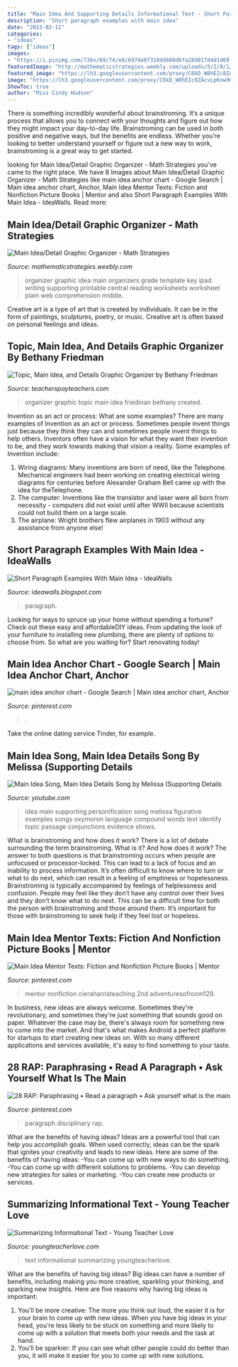 ```yaml
---
title: "Main Idea And Supporting Details Informational Text - Short Paragraph Examples With Main Idea"
description: "Short paragraph examples with main idea"
date: "2023-02-11"
categories:
- "ideas"
tags: ["ideas"]
images:
- "https://i.pinimg.com/736x/69/74/e8/6974e8f310dd600d6fa28d817d4d1d69.jpg"
featuredImage: "http://mathematicstrategies.weebly.com/uploads/5/2/9/1/52913467/7617858_orig.png"
featured_image: "https://lh3.googleusercontent.com/proxy/C6kD_W8hEIc8ZAcvLpKnw9QfGTIOpQP6x8xD6X6DwbUFsuqzIw1QKciwTbP2emNKh7hJet4b3CX3C_Uw1qgL_DoPa5nU9dpy29S0trMObmCFgKJmwAT-S-6nRrWcWxqi2Xx-j-XwnfIHj-Dmmd-cJKCYR1RH3lLI=w1200-h630-p-k-no-nu"
image: "https://lh3.googleusercontent.com/proxy/C6kD_W8hEIc8ZAcvLpKnw9QfGTIOpQP6x8xD6X6DwbUFsuqzIw1QKciwTbP2emNKh7hJet4b3CX3C_Uw1qgL_DoPa5nU9dpy29S0trMObmCFgKJmwAT-S-6nRrWcWxqi2Xx-j-XwnfIHj-Dmmd-cJKCYR1RH3lLI=w1200-h630-p-k-no-nu"
ShowToc: true
author: "Miss Cindy Hudson"
---
```



There is something incredibly wonderful about brainstroming. It’s a unique process that allows you to connect with your thoughts and figure out how they might impact your day-to-day life. Brainstroming can be used in both positive and negative ways, but the benefits are endless. Whether you’re looking to better understand yourself or figure out a new way to work, brainstroming is a great way to get started.

	

		
looking for Main Idea/Detail Graphic Organizer - Math Strategies you've came to the right place. We have 8 Images about Main Idea/Detail Graphic Organizer - Math Strategies like main idea anchor chart - Google Search | Main idea anchor chart, Anchor, Main Idea Mentor Texts: Fiction and Nonfiction Picture Books | Mentor and also Short Paragraph Examples With Main Idea - IdeaWalls. Read more:
		
    
## Main Idea/Detail Graphic Organizer - Math Strategies

<img loading=lazy src="http://mathematicstrategies.weebly.com/uploads/5/2/9/1/52913467/7617858_orig.png" onerror="this.onerror=null;this.src='https://tse3.mm.bing.net/th?id=OIP.MBChTvIDpyc8wfdSOI5VWwHaJn&amp;pid=15.1';" alt="Main Idea/Detail Graphic Organizer - Math Strategies">

_Source: mathematicstrategies.weebly.com_

>organizer graphic idea main organizers grade template key ipad writing supporting printable central reading worksheets worksheet plain web comprehension middle. 

	

Creative art is a type of art that is created by individuals. It can be in the form of paintings, sculptures, poetry, or music. Creative art is often based on personal feelings and ideas.

    
## Topic, Main Idea, And Details Graphic Organizer By Bethany Friedman

<img loading=lazy src="https://ecdn.teacherspayteachers.com/thumbitem/Topic-Main-Idea-and-Details-Graphic-Organizer-3431769-1507579448/original-3431769-2.jpg" onerror="this.onerror=null;this.src='https://tse3.mm.bing.net/th?id=OIP.CoYyR3eLIk31mnt9IZwtiAAAAA&amp;pid=15.1';" alt="Topic, Main Idea, and Details Graphic Organizer by Bethany Friedman">

_Source: teacherspayteachers.com_

>organizer graphic topic main idea friedman bethany created. 

	

Invention as an act or process: What are some examples?
There are many examples of Invention as an act or process. Sometimes people invent things just because they think they can and sometimes people invent things to help others. Inventors often have a vision for what they want their invention to be, and they work towards making that vision a reality. Some examples of Invention include: 
1) Wiring diagrams: Many inventions are born of need, like the Telephone. Mechanical engineers had been working on creating electrical wiring diagrams for centuries before Alexander Graham Bell came up with the idea for theTelephone.
2) The computer: Inventions like the transistor and laser were all born from necessity - computers did not exist until after WWII because scientists could not build them on a large scale.
3) The airplane: Wright brothers flew airplanes in 1903 without any assistance from anyone else!

    
## Short Paragraph Examples With Main Idea - IdeaWalls

<img loading=lazy src="https://lh3.googleusercontent.com/proxy/C6kD_W8hEIc8ZAcvLpKnw9QfGTIOpQP6x8xD6X6DwbUFsuqzIw1QKciwTbP2emNKh7hJet4b3CX3C_Uw1qgL_DoPa5nU9dpy29S0trMObmCFgKJmwAT-S-6nRrWcWxqi2Xx-j-XwnfIHj-Dmmd-cJKCYR1RH3lLI=w1200-h630-p-k-no-nu" onerror="this.onerror=null;this.src='https://tse3.mm.bing.net/th?id=OIP.P1ygVG1_UfPXqU_PjmfDGQHaFj&amp;pid=15.1';" alt="Short Paragraph Examples With Main Idea - IdeaWalls">

_Source: ideawalls.blogspot.com_

>paragraph. 

	

Looking for ways to spruce up your home without spending a fortune? Check out these easy and affordableDIY ideas. From updating the look of your furniture to installing new plumbing, there are plenty of options to choose from. So what are you waiting for? Start renovating today!

    
## Main Idea Anchor Chart - Google Search | Main Idea Anchor Chart, Anchor

<img loading=lazy src="https://i.pinimg.com/736x/69/74/e8/6974e8f310dd600d6fa28d817d4d1d69.jpg" onerror="this.onerror=null;this.src='https://tse4.mm.bing.net/th?id=OIP._1uffPJ1otaQzEzCG_YGzAHaJ3&amp;pid=15.1';" alt="main idea anchor chart - Google Search | Main idea anchor chart, Anchor">

_Source: pinterest.com_

>. 

	

Take the online dating service Tinder, for example.

    
## Main Idea Song, Main Idea Details Song By Melissa (Supporting Details

<img loading=lazy src="http://i.ytimg.com/vi/AYIK9rR9QmU/hqdefault.jpg" onerror="this.onerror=null;this.src='https://tse1.mm.bing.net/th?id=OIP.nlEyzu44EHq51qbjE803lwHaFj&amp;pid=15.1';" alt="Main Idea Song, Main Idea Details Song by Melissa (Supporting Details">

_Source: youtube.com_

>idea main supporting personification song melissa figurative examples songs oxymoron language compound words text identify topic passage conjunctions evidence shows. 

	

What is brainstroming and how does it work?
There is a lot of debate surrounding the term brainstroming. What is it? And how does it work? The answer to both questions is that brainstroming occurs when people are unfocused or processor-locked. This can lead to a lack of focus and an inability to process information. It’s often difficult to know where to turn or what to do next, which can result in a feeling of emptiness or hopelessness.
Brainstroming is typically accompanied by feelings of helplessness and confusion. People may feel like they don’t have any control over their lives and they don’t know what to do next. This can be a difficult time for both the person with brainstroming and those around them. It’s important for those with brainstroming to seek help if they feel lost or hopeless.

    
## Main Idea Mentor Texts: Fiction And Nonfiction Picture Books | Mentor

<img loading=lazy src="https://i.pinimg.com/originals/61/9f/34/619f346621bc98a5256ed3f660b153d3.jpg" onerror="this.onerror=null;this.src='https://tse3.mm.bing.net/th?id=OIP.D3I_iCzAiDXFUwfusMJmZQHaLH&amp;pid=15.1';" alt="Main Idea Mentor Texts: Fiction and Nonfiction Picture Books | Mentor">

_Source: pinterest.com_

>mentor nonfiction cieraharristeaching 2nd adventuresofroom129. 

	

In business, new ideas are always welcome. Sometimes they're revolutionary, and sometimes they're just something that sounds good on paper. Whatever the case may be, there's always room for something new to come into the market. And that's what makes Android a perfect platform for startups to start creating new ideas on. With so many different applications and services available, it's easy to find something to your taste.

    
## 28 RAP: Paraphrasing • Read A Paragraph • Ask Yourself What Is The Main

<img loading=lazy src="https://i.pinimg.com/736x/ac/a2/98/aca29833d5aad183f6baf3f3f0103aea--main-idea-paragraph.jpg" onerror="this.onerror=null;this.src='https://tse1.mm.bing.net/th?id=OIP.Rzl3NBbtn_shbl_fmeNgZAHaFj&amp;pid=15.1';" alt="28 RAP: Paraphrasing • Read a paragraph • Ask yourself what is the main">

_Source: pinterest.com_

>paragraph disciplinary rap. 

	

What are the benefits of having ideas?
Ideas are a powerful tool that can help you accomplish goals. When used correctly, ideas can be the spark that ignites your creativity and leads to new ideas. Here are some of the benefits of having ideas: 
-You can come up with new ways to do something. 
-You can come up with different solutions to problems. 
-You can develop new strategies for sales or marketing. 
-You can create new products or services.

    
## Summarizing Informational Text - Young Teacher Love

<img loading=lazy src="https://youngteacherlove.com/wp-content/uploads/2018/11/squarecover.png" onerror="this.onerror=null;this.src='https://tse4.mm.bing.net/th?id=OIP.3YOHvV32CPdlw-Z0P9UiIQHaHa&amp;pid=15.1';" alt="Summarizing Informational Text - Young Teacher Love">

_Source: youngteacherlove.com_

>text informational summarizing youngteacherlove. 

	

What are the benefits of having big ideas?
Big ideas can have a number of benefits, including making you more creative, sparkling your thinking, and sparking new insights. Here are five reasons why having big ideas is important: 
1. You’ll be more creative: The more you think out loud, the easier it is for your brain to come up with new ideas. When you have big ideas in your head, you’re less likely to be stuck on something and more likely to come up with a solution that meets both your needs and the task at hand. 
2. You’ll be sparkier: If you can see what other people could do better than you, it will make it easier for you to come up with new solutions.

